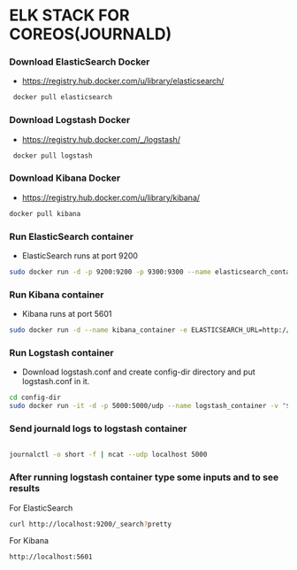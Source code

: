 # ELK STACK FOR COREOS(JOURNALD) #

### Download ElasticSearch Docker ###
- https://registry.hub.docker.com/u/library/elasticsearch/

```bash
 docker pull elasticsearch
```
### Download Logstash Docker ###
- https://registry.hub.docker.com/_/logstash/

```bash
 docker pull logstash
```
### Download Kibana Docker ###
- https://registry.hub.docker.com/u/library/kibana/

```bash
docker pull kibana
```

### Run ElasticSearch container ###

- ElasticSearch runs at port 9200

```bash
sudo docker run -d -p 9200:9200 -p 9300:9300 --name elasticsearch_container elasticsearch
```

### Run Kibana container ###

- Kibana runs at port 5601

```bash
sudo docker run -d --name kibana_container -e ELASTICSEARCH_URL=http://elastichsearch_container_ip:9200 -p 5601:5601 kibana
```

### Run Logstash container ###

- Download logstash.conf and create config-dir directory and put logstash.conf in it.

```bash
cd config-dir
sudo docker run -it -d -p 5000:5000/udp --name logstash_container -v "$PWD":/config logstash logstash -f /config/logstash.conf
```

### Send journald logs to logstash container ###

```bash

journalctl -o short -f | ncat --udp localhost 5000
```


### After running logstash container type some inputs and to see results ###

For ElasticSearch

```bash
curl http://localhost:9200/_search?pretty
```

For Kibana

```bash
http://localhost:5601
```
